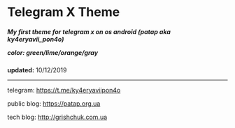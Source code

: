 # Telegram X Theme
<h5>
 My first theme for telegram x on os android (patap aka ky4eryavii_pon4o)
    
 color: green/lime/orange/gray
    
</h5>

**updated:** 10/12/2019

------------

telegram: https://t.me/ky4eryaviipon4o

public blog: https://patap.org.ua

tech blog: http://grishchuk.com.ua





